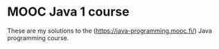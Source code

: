 # MOOC Java 1 course
These are my solutions to the (https://java-programming.mooc.fi/) Java programming course.
